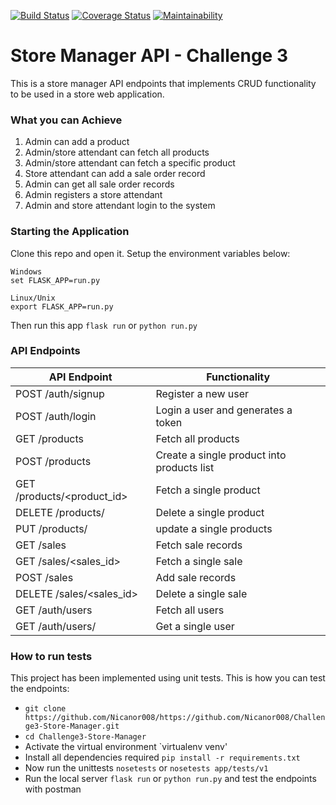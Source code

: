 [![Build Status](https://travis-ci.com/Nicanor008/Challenge3-Store-Manager.svg?branch=develop)](https://travis-ci.com/Nicanor008/Challenge3-Store-Manager)
[![Coverage Status](https://coveralls.io/repos/github/Nicanor008/Challenge3-Store-Manager/badge.svg?branch=develop)](https://coveralls.io/github/Nicanor008/Challenge3-Store-Manager?branch=develop)
[![Maintainability](https://api.codeclimate.com/v1/badges/2ae2f909c47dbe872ff6/maintainability)](https://codeclimate.com/github/Nicanor008/Challenge3-Store-Manager/maintainability)


# Store Manager API - Challenge 3
This is a store manager API endpoints that implements CRUD functionality to be used in a store web application.

### What you can Achieve
1. Admin can add a product
2. Admin/store attendant can fetch all products
3. Admin/store attendant can fetch a specific product
4. Store attendant can add a sale order record
5. Admin can get all sale order records
6. Admin registers a store attendant
7. Admin and store attendant login to the system

### Starting the Application
Clone this repo and open it. Setup the environment variables below:
```
Windows
set FLASK_APP=run.py

Linux/Unix
export FLASK_APP=run.py
```
Then run this app
```flask run```
or 
```python run.py```

### API Endpoints
| API Endpoint | Functionality |
| -----------  | ------------- |
| POST /auth/signup |  Register a new user |
| POST /auth/login |  Login a user and generates a token |
| GET /products |  Fetch all products |
| POST /products |  Create a single product into products list |
| GET /products/<product_id> | Fetch a single product
| DELETE /products/<productid> |  Delete a single product |
| PUT /products/<productsid> |  update a single products |
| GET /sales |  Fetch sale records |
| GET /sales/<sales_id> | Fetch a single sale |
| POST /sales |  Add sale records |
| DELETE /sales/<sales_id> | Delete a single sale |
| GET /auth/users |  Fetch all users |
| GET /auth/users/<email> |  Get a single user |


### How to run tests
This project has been implemented using unit tests. This is how you can test the endpoints:
* `git clone https://github.com/Nicanor008/https://github.com/Nicanor008/Challenge3-Store-Manager.git`
* `cd Challenge3-Store-Manager`
* Activate the virtual environment `virtualenv venv'
* Install all dependencies required `pip install -r requirements.txt`
* Now run the unittests `nosetests` or `nosetests app/tests/v1`
* Run the local server `flask run` or `python run.py` and test the endpoints with postman


